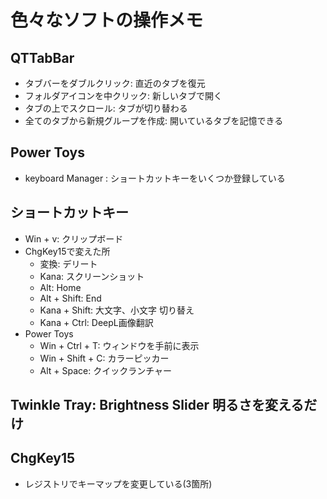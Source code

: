 # 色々なソフトの操作メモ

## QTTabBar

- タブバーをダブルクリック: 直近のタブを復元
- フォルダアイコンを中クリック: 新しいタブで開く
- タブの上でスクロール: タブが切り替わる
- 全てのタブから新規グループを作成: 開いているタブを記憶できる

## Power Toys

- keyboard Manager : ショートカットキーをいくつか登録している

## ショートカットキー

- Win + v: クリップボード
- ChgKey15で変えた所
  - 変換: デリート
  - Kana: スクリーンショット
  - Alt: Home
  - Alt + Shift: End
  - Kana + Shift: 大文字、小文字 切り替え
  - Kana + Ctrl: DeepL画像翻訳
- Power Toys
  - Win + Ctrl + T: ウィンドウを手前に表示
  - Win + Shift + C: カラーピッカー
  - Alt + Space: クイックランチャー

## Twinkle Tray: Brightness Slider 明るさを変えるだけ

## ChgKey15

- レジストリでキーマップを変更している(3箇所)
